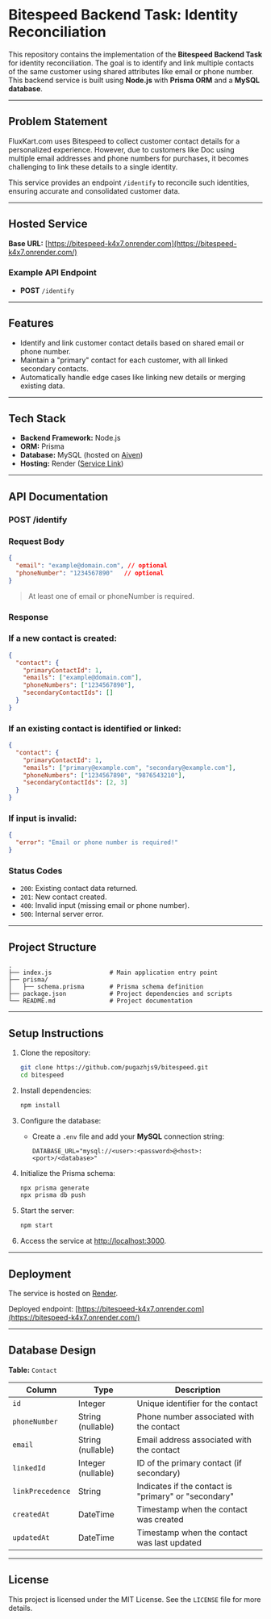 # Bitespeed Backend Task: Identity Reconciliation

This repository contains the implementation of the **Bitespeed Backend Task** for identity reconciliation. The goal is to identify and link multiple contacts of the same customer using shared attributes like email or phone number. This backend service is built using **Node.js** with **Prisma ORM** and a **MySQL database**.

---

## Problem Statement

FluxKart.com uses Bitespeed to collect customer contact details for a personalized experience. However, due to customers like Doc using multiple email addresses and phone numbers for purchases, it becomes challenging to link these details to a single identity.

This service provides an endpoint `/identify` to reconcile such identities, ensuring accurate and consolidated customer data.

---

## Hosted Service

**Base URL:** [https://bitespeed-k4x7.onrender.com](https://bitespeed-k4x7.onrender.com/)

### Example API Endpoint

- **POST** `/identify`

---

## Features

- Identify and link customer contact details based on shared email or phone number.
- Maintain a "primary" contact for each customer, with all linked secondary contacts.
- Automatically handle edge cases like linking new details or merging existing data.

---

## Tech Stack

- **Backend Framework:** Node.js
- **ORM:** Prisma
- **Database:** MySQL (hosted on [Aiven](https://aiven.io/))
- **Hosting:** Render ([Service Link](https://bitespeed-k4x7.onrender.com/))

---

## API Documentation

### **POST /identify**

### Request Body

```json
{
  "email": "example@domain.com", // optional
  "phoneNumber": "1234567890"   // optional
}

```

> At least one of email or phoneNumber is required.
> 

### Response

### If a new contact is created:

```json
{
  "contact": {
    "primaryContactId": 1,
    "emails": ["example@domain.com"],
    "phoneNumbers": ["1234567890"],
    "secondaryContactIds": []
  }
}

```

### If an existing contact is identified or linked:

```json
{
  "contact": {
    "primaryContactId": 1,
    "emails": ["primary@example.com", "secondary@example.com"],
    "phoneNumbers": ["1234567890", "9876543210"],
    "secondaryContactIds": [2, 3]
  }
}

```

### If input is invalid:

```json
{
  "error": "Email or phone number is required!"
}

```

### Status Codes

- `200`: Existing contact data returned.
- `201`: New contact created.
- `400`: Invalid input (missing email or phone number).
- `500`: Internal server error.

---

## Project Structure

```
.
├── index.js                # Main application entry point
├── prisma/
│   ├── schema.prisma       # Prisma schema definition
├── package.json            # Project dependencies and scripts
└── README.md               # Project documentation

```

---

## Setup Instructions

1. Clone the repository:
    
    ```bash
    git clone https://github.com/pugazhjs9/bitespeed.git
    cd bitespeed
    
    ```
    
2. Install dependencies:
    
    ```bash
    npm install
    
    ```
    
3. Configure the database:
    - Create a `.env` file and add your **MySQL** connection string:
        
        ```
        DATABASE_URL="mysql://<user>:<password>@<host>:<port>/<database>"
        
        ```
        
4. Initialize the Prisma schema:
    
    ```bash
    npx prisma generate
    npx prisma db push
    
    ```
    
5. Start the server:
    
    ```bash
    npm start
    
    ```
    
6. Access the service at [http://localhost:3000](http://localhost:3000/).

---

## Deployment

The service is hosted on [Render](https://render.com/).

Deployed endpoint: [https://bitespeed-k4x7.onrender.com](https://bitespeed-k4x7.onrender.com/)

---

## Database Design

**Table:** `Contact`

| Column | Type | Description |
| --- | --- | --- |
| `id` | Integer | Unique identifier for the contact |
| `phoneNumber` | String (nullable) | Phone number associated with the contact |
| `email` | String (nullable) | Email address associated with the contact |
| `linkedId` | Integer (nullable) | ID of the primary contact (if secondary) |
| `linkPrecedence` | String | Indicates if the contact is "primary" or "secondary" |
| `createdAt` | DateTime | Timestamp when the contact was created |
| `updatedAt` | DateTime | Timestamp when the contact was last updated |

---

## License

This project is licensed under the MIT License. See the `LICENSE` file for more details.
